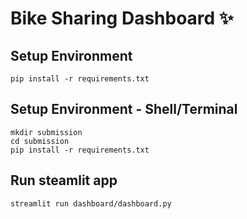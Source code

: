 # Bike Sharing Dashboard ✨

## Setup Environment
```
pip install -r requirements.txt
```

## Setup Environment - Shell/Terminal
```
mkdir submission
cd submission
pip install -r requirements.txt
```

## Run steamlit app
```
streamlit run dashboard/dashboard.py
```